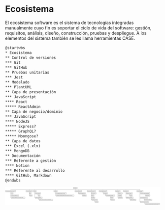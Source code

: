 # Ecosistema

El ecosistema software es el sistema de tecnologías integradas manualmente cuyo fin es soportar el ciclo de vida del software: gestión, requisitos, análisis, diseño, construcción, pruebas y despliegue. A los elementos del sistema también se les llama herramientas CASE.


```plantuml:md-ecosistema
@startwbs
* Ecosistema
** Control de versiones
*** Git
*** GitHub
** Pruebas unitarias
*** Jest
** Modelado
*** PlantUML
** Capa de presentación
*** JavaScript
**** React
***** ReactAdmin
** Capa de negocio/dominio
*** JavaScript
**** NodeJS
***** Express?
***** GraphQL?
***** Moongose?
** Capa de datos
*** Excel (.xlx)
*** MongoDB
** Documentación
*** Referente a gestión
**** Notion
*** Referente al desarrollo
**** GitHub, Markdown
@endwbs
```

![](./md-ecosistema.svg)
